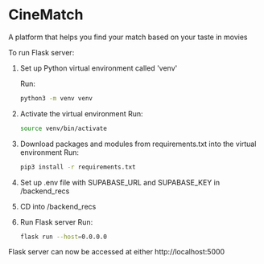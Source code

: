 # CineMatch

A platform that helps you find your match based on your taste in movies

To run Flask server:

1. Set up Python virtual environment called 'venv'
   
   Run:
   ```bash
   python3 -m venv venv
   ```
2. Activate the virtual environment
   Run:
   ```bash
   source venv/bin/activate
   ```
3. Download packages and modules from requirements.txt into the virtual environment
   Run:
   ```bash
   pip3 install -r requirements.txt
   ```
4. Set up .env file with SUPABASE_URL and SUPABASE_KEY in /backend_recs
5. CD into /backend_recs
6. Run Flask server
   Run:
   ```bash
   flask run --host=0.0.0.0
   ```

Flask server can now be accessed at either http://localhost:5000 
   
